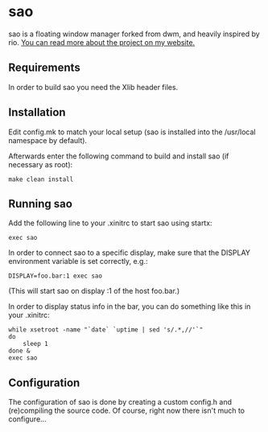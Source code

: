 # sao

sao is a floating window manager forked from dwm, and heavily
inspired by rio. 
[You can read more about the project on my website.](https://chameleon.kingdomofmysteries.xyz/articles/sao.html)

## Requirements

In order to build sao you need the Xlib header files.

## Installation

Edit config.mk to match your local setup (sao is installed into
the /usr/local namespace by default).

Afterwards enter the following command to build and install sao (if
necessary as root):

    make clean install

## Running sao

Add the following line to your .xinitrc to start sao using startx:

    exec sao

In order to connect sao to a specific display, make sure that
the DISPLAY environment variable is set correctly, e.g.:

    DISPLAY=foo.bar:1 exec sao

(This will start sao on display :1 of the host foo.bar.)

In order to display status info in the bar, you can do something
like this in your .xinitrc:

    while xsetroot -name "`date` `uptime | sed 's/.*,//'`"
    do
    	sleep 1
    done &
    exec sao

## Configuration

The configuration of sao is done by creating a custom config.h
and (re)compiling the source code. Of course, right now there
isn't much to configure...
